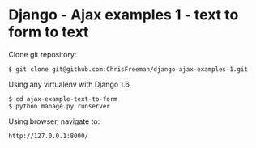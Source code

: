 Django - Ajax examples 1 - text to form to text
===============

Clone git repository: 

    $ git clone git@github.com:ChrisFreeman/django-ajax-examples-1.git

Using any virtualenv with Django 1.6,

    $ cd ajax-example-text-to-form
    $ python manage.py runserver

Using browser, navigate to:

    http://127.0.0.1:8000/

